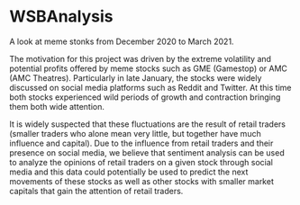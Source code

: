 # WSBAnalysis
A look at meme stonks from December 2020 to March 2021.

The motivation for this project was driven by the extreme volatility and potential profits offered by meme stocks such as GME (Gamestop) or AMC (AMC Theatres). Particularly in late January, the stocks were widely discussed on social media platforms such as Reddit and Twitter. At this time both stocks experienced wild periods of growth and contraction bringing them both wide attention. 

It is widely suspected that these fluctuations are the result of retail traders (smaller traders who alone mean very little, but together have much influence and capital). Due to the influence from retail traders and their presence on social media, we believe that sentiment analysis can be used to analyze the opinions of retail traders on a given stock through social media and this data could potentially be used to predict the next movements of these stocks as well as other stocks with smaller market capitals that gain the attention of retail traders.
